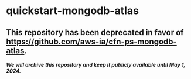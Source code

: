 # quickstart-mongodb-atlas 
## This repository has been deprecated in favor of https://github.com/aws-ia/cfn-ps-mongodb-atlas. 
***We will archive this repository and keep it publicly available until May 1, 2024.***
